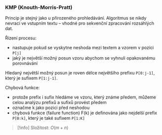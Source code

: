 ### KMP (Knouth-Morris-Pratt)
Princip je stejný jako u přirozeného prohledávání. Algoritmus se nikdy nevrací ve vstupním textu – vhodné pro sekvenční zpracování rozsáhlých dat.

Řízení procesu:
- nastupuje pokud se vyskytne neshoda mezi textem a vzorem v pozici `P[j]`
- jaký je největší možný posun vzoru abychom se vyhnuli opakovanému porovnávání

Hledaný největší možný posun je roven délce největšího prefixu `P[0:j-1]`, který je sufixem `P[1:j-1]`.

Chybová funkce:
- protože prefix i sufix hledáme ve vzoru, který známe předem, můžeme celou analýzu prefixů a sufixů provést předem
- označme k jako pozici před neshodou
- chybová funkce (failure function) F(k) je definována jako nejdelší prefix `P[0:k]`, který je také sufixem `P[1:K]`

> [!info] Složitost: $O(m+n)$